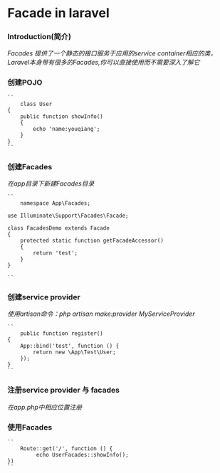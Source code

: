# Facade in laravel

### Introduction(简介)
*Facades 提供了一个静态的接口服务于应用的service container相应的类，Laravel本身带有很多的Facades,你可以直接使用而不需要深入了解它*

### 创建POJO
    ``
    	class User
	{
	    public function showInfo()
	    {
	    	echo 'name:youqiang';
	    }
	}
    ``

### 创建Facades
*在app目录下新建Facades目录*

    ``
    	namespace App\Facades;

	use Illuminate\Support\Facades\Facade;

	class FacadesDemo extends Facade
	{
	    protected static function getFacadeAccessor()
	    {
	        return 'test';
	    }
	}
    
    ``
 
### 创建service provider
*使用artisan命令：php artisan make:provider MyServiceProvider*

    ``
    	public function register()
	{
	    App::bind('test', function () {
	        return new \App\Test\User;
	    });
	}
    ``
### 注册service provider 与 facades
*在app.php中相应位置注册*

### 使用Facades

    ``
    	Route::get('/', function () {
             echo UserFacades::showInfo();	    
	})
    ``
